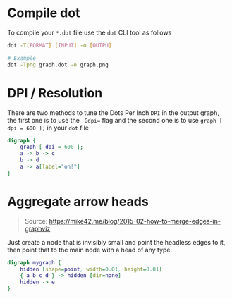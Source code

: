 
# Compile dot

To compile your `*.dot` file use the `dot` CLI tool as follows

```bash
dot -T[FORMAT] [INPUT] -o [OUTPU]

# Example
dot -Tpng graph.dot -o graph.png
```

# DPI / Resolution

There are two methods to tune the Dots Per Inch `DPI` in the output graph, the first one is to use the `-Gdpi=` flag and the second one is to use `graph [ dpi = 600 ];` in your `dot` file

```dot
digraph {
    graph [ dpi = 600 ];
    a -> b -> c
    b -> d
    a -> a[label="oh!"]
}
```

# Aggregate arrow heads

> Source: https://mike42.me/blog/2015-02-how-to-merge-edges-in-graphviz

Just create a node that is invisibly small and point the headless edges to it, then point that to the main node with a head of any type.

```dot
digraph mygraph {
    hidden [shape=point, width=0.01, height=0.01]
    { a b c d } -> hidden [dir=none]
    hidden -> e
}
```
